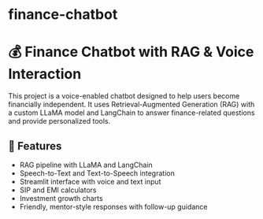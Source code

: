 # finance-chatbot
# 💰 Finance Chatbot with RAG & Voice Interaction

This project is a voice-enabled chatbot designed to help users become financially independent. It uses Retrieval-Augmented Generation (RAG) with a custom LLaMA model and LangChain to answer finance-related questions and provide personalized tools.

## 🔧 Features
- RAG pipeline with LLaMA and LangChain
- Speech-to-Text and Text-to-Speech integration
- Streamlit interface with voice and text input
- SIP and EMI calculators
- Investment growth charts
- Friendly, mentor-style responses with follow-up guidance

